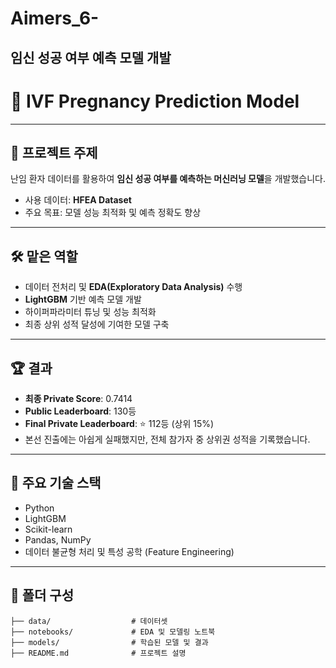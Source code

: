 # Aimers_6-
## 임신 성공 여부 예측 모델 개발

# 🍼 IVF Pregnancy Prediction Model

---

## 📝 프로젝트 주제

난임 환자 데이터를 활용하여 **임신 성공 여부를 예측하는 머신러닝 모델**을 개발했습니다.  
- 사용 데이터: **HFEA Dataset**
- 주요 목표: 모델 성능 최적화 및 예측 정확도 향상

---

## 🛠️ 맡은 역할

- 데이터 전처리 및 **EDA(Exploratory Data Analysis)** 수행
- **LightGBM** 기반 예측 모델 개발
- 하이퍼파라미터 튜닝 및 성능 최적화
- 최종 상위 성적 달성에 기여한 모델 구축

---

## 🏆 결과

- **최종 Private Score**: 0.7414
- **Public Leaderboard**: 130등
- **Final Private Leaderboard**: ⭐ 112등 (상위 15%)
- 본선 진출에는 아쉽게 실패했지만, 전체 참가자 중 상위권 성적을 기록했습니다.

---

## 🚀 주요 기술 스택

- Python
- LightGBM
- Scikit-learn
- Pandas, NumPy
- 데이터 불균형 처리 및 특성 공학 (Feature Engineering)

---

## 📂 폴더 구성

```plaintext
├── data/                  # 데이터셋
├── notebooks/             # EDA 및 모델링 노트북
├── models/                # 학습된 모델 및 결과
├── README.md              # 프로젝트 설명
